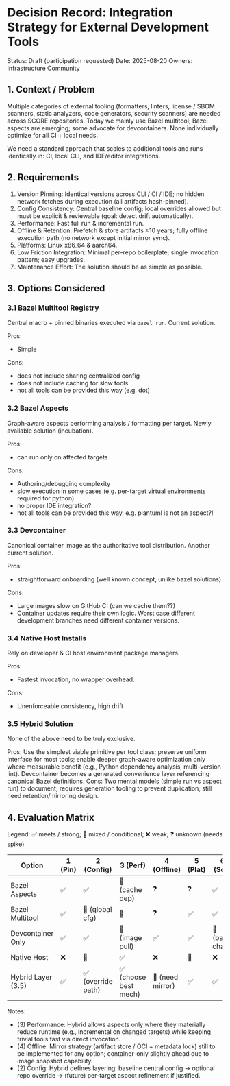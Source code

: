 # Decision Record: Integration Strategy for External Development Tools

Status: Draft (participation requested)
Date: 2025-08-20
Owners: Infrastructure Community

## 1. Context / Problem
Multiple categories of external tooling (formatters, linters, license / SBOM scanners,
static analyzers, code generators, security scanners) are needed across SCORE
repositories. Today we mainly use Bazel multitool; Bazel aspects are emerging; some advocate for devcontainers. None individually optimize for all CI + local needs.

We need a standard approach that scales to additional tools and runs identically in:
CI, local CLI, and IDE/editor integrations.

## 2. Requirements
1. Version Pinning: Identical versions across CLI / CI / IDE; no hidden network fetches during execution (all artifacts hash-pinned).
2. Config Consistency: Central baseline config; local overrides allowed but must be explicit & reviewable (goal: detect drift automatically).
3. Performance: Fast full run & incremental run.
4. Offline & Retention: Prefetch & store artifacts ≥10 years; fully offline execution path (no network except initial mirror sync).
5. Platforms: Linux x86_64 & aarch64.
6. Low Friction Integration: Minimal per-repo boilerplate; single invocation pattern; easy upgrades.
7. Maintenance Effort: The solution should be as simple as possible.

## 3. Options Considered

### 3.1 Bazel Multitool Registry
Central macro + pinned binaries executed via `bazel run`. Current solution.

Pros:
* Simple

Cons:
* does not include sharing centralized config
* does not include caching for slow tools
* not all tools can be provided this way (e.g. dot)

### 3.2 Bazel Aspects
Graph-aware aspects performing analysis / formatting per target. Newly available solution (incubation).

Pros:
* can run only on affected targets

Cons:
* Authoring/debugging complexity
* slow execution in some cases (e.g. per-target virtual environments required for python)
* no proper IDE integration?
* not all tools can be provided this way, e.g. plantuml is not an aspect?!

### 3.3 Devcontainer
Canonical container image as the authoritative tool distribution. Another current solution.

Pros:
* straightforward onboarding (well known concept, unlike bazel solutions)

Cons:
* Large images slow on GitHub CI (can we cache them??)
* Container updates require their own logic. Worst case different development branches need different container versions.

### 3.4 Native Host Installs
Rely on developer & CI host environment package managers.

Pros:
* Fastest invocation, no wrapper overhead.

Cons:
* Unenforceable consistency, high drift

### 3.5 Hybrid Solution
None of the above need to be truly exclusive.

Pros: Use the simplest viable primitive per tool class; preserve uniform interface for most tools; enable deeper graph-aware optimization only where measurable benefit (e.g., Python dependency analysis, multi-version lint). Devcontainer becomes a generated convenience layer referencing canonical Bazel definitions.
Cons: Two mental models (simple run vs aspect run) to document; requires generation tooling to prevent duplication; still need retention/mirroring design.

## 4. Evaluation Matrix
Legend: ✅ meets / strong; 🤔 mixed / conditional; ❌ weak; ❓ unknown (needs spike)

| Option             | 1 (Pin) | 2 (Config) | 3 (Perf) | 4 (Offline) | 5 (Plat) | 6 (Sec) | 7 (Friction) | 8 (Maint) |
| ------------------ | ------- | --------- | -------- | ----------- | -------- | ------- | ------------ | --------- |
| Bazel Aspects      | ✅ | ✅ | 🤔 (cache dep) | ❓ | ❓ | ✅ | 🤔 | 🤔 (authoring cost) |
| Bazel Multitool    | ✅ | 🤔 (global cfg) | 🤔 | ❓ | ✅ | ✅ | ✅ | ✅ |
| Devcontainer Only  | ✅ | ✅ | 🤔 (image pull) | ✅ | ✅ | 🤔 (base chain) | ✅ | ✅ |
| Native Host        | ❌ | 🤔 | ✅ | ❌ | 🤔 | ❌ | ❌ | ❌ |
| Hybrid Layer (3.5) | ✅ | ✅ (override path) | ✅ (choose best mech) | 🤔 (need mirror) | ✅ | ✅ | ✅ | ✅ |

Notes:
* (3) Performance: Hybrid allows aspects only where they materially reduce runtime (e.g., incremental on changed targets) while keeping trivial tools fast via direct invocation.
* (4) Offline: Mirror strategy (artifact store / OCI + metadata lock) still to be implemented for any option; container-only slightly ahead due to image snapshot capability.
* (2) Config: Hybrid defines layering: baseline central config -> optional repo override -> (future) per-target aspect refinement if justified.
